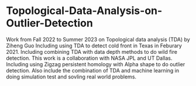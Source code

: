 # Topological-Data-Analysis-on-Outlier-Detection
Work from Fall 2022 to Summer 2023 on Topological data analysis (TDA) by Ziheng Guo
Including using TDA to detect cold front in Texas in Feburary 2021.
Including combining TDA with data depth methods to do wild fire detection. This work is a collaboration with NASA JPL and UT Dallas.
Including using Zigzag persistent homology with Alpha shape to do outlier detection.
Also include the combination of TDA and machine learning in doing simulation test and sovling real world problems.
